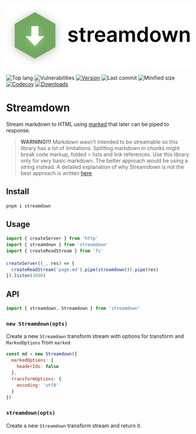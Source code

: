 <p align="center" ><img src="logo.svg" /></p>

![Top lang][top-lang-badge-url]
![Vulnerabilities][vulns-badge-url]
[![Version][v-badge-url]][npm-url]
![Last commit][last-commit-badge-url]
![Minified size][size-badge-url] [![Codecov][cov-badge-url]][cov-url] [![Downloads][dl-badge-url]][npm-url]

# Streamdown

Stream markdown to HTML using [marked](https://marked.js) that later can be piped to response.

> **WARNING!!!** Markdown wasn't intended to be streamable so this library has a lot of limitations. Splitting markdown in chunks might break code markup, folded > lists and link references. Use this library only for very basic markdown. The better approach would be using a string instead. A detailed explanation of why Streamdown is not the best approach is written [here](https://github.com/talentlessguy/streamdown/pull/1#issuecomment-749598502).

## Install

```sh
pnpm i streamdown
```

## Usage

```js
import { createServer } from 'http'
import { streamdown } from 'streamdown'
import { createReadStream } from 'fs'

createServer((_, res) => {
  createReadStream('page.md').pipe(streamdown()).pipe(res)
}).listen(3000)
```

## API

```js
import { streamdown, Streamdown } from 'streamdown'
```

### `new Streamdown(opts)`

Create a new `Streamdown` transform stream with options for transform and `MarkedOptions` from `marked`

```js
const md = new Streamdown({
  markedOptions: {
    headerIds: false
  },
  transformOptions: {
    encoding: 'utf8'
  }
})
```

### `streamdown(opts)`

Create a new `Streamdown` transform stream and return it.

[top-lang-badge-url]: https://img.shields.io/github/languages/top/talentlessguy/streamdown.svg?style=flat-square
[vulns-badge-url]: https://img.shields.io/snyk/vulnerabilities/npm/streamdown.svg?style=flat-square
[v-badge-url]: https://img.shields.io/npm/v/streamdown.svg?style=flat-square
[npm-url]: https://www.npmjs.com/package/streamdown
[last-commit-badge-url]: https://img.shields.io/github/last-commit/talentlessguy/streamdown.svg?style=flat-square
[size-badge-url]: https://img.shields.io/bundlephobia/min/streamdown.svg?style=flat-square
[cov-badge-url]: https://img.shields.io/codecov/c/gh/talentlessguy/streamdown?style=flat-square
[cov-url]: https://codecov.io/gh/talentlessguy/streamdown
[dl-badge-url]: https://img.shields.io/npm/dt/streamdown?style=flat-square
